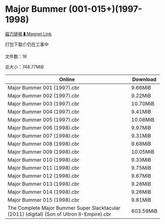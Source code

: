 # Major Bummer (001-015+)(1997-1998)

[磁力链接⬇Magnet Link](magnet:?xt=urn:btih:c7e1260d426470271b94bbffd82fee1269c1e26d&dn=Major%20Bummer%20%28001-015%2B%29%281997-1998%29)

打包下载📦仍在工事中

文件数：16

总大小：748.77MiB

Online | Download
--- | ---
Major Bummer 001 (1997).cbr | 9.66MiB
Major Bummer 002 (1997).cbr | 9.22MiB
Major Bummer 003 (1997).cbr | 10.70MiB
Major Bummer 004 (1997).cbr | 9.41MiB
Major Bummer 005 (1997).cbr | 10.08MiB
Major Bummer 006 (1998).cbr | 9.97MiB
Major Bummer 007 (1998).cbr | 9.31MiB
Major Bummer 008 (1998).cbr | 9.68MiB
Major Bummer 009 (1998).cbr | 10.05MiB
Major Bummer 010 (1998).cbr | 9.33MiB
Major Bummer 011 (1998).cbr | 9.75MiB
Major Bummer 012 (1998).cbr | 9.67MiB
Major Bummer 013 (1998).cbr | 9.28MiB
Major Bummer 014 (1998).cbr | 9.26MiB
Major Bummer 015 (1998).cbr | 9.81MiB
The Complete Major Bummer Super Slacktacular (2011) (digital) (Son of Ultron II-Empire).cbr | 603.59MiB